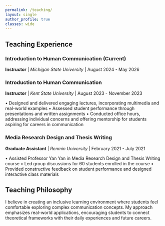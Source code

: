 ```yaml
---
permalink: /teaching/
layout: single
author_profile: true
classes: wide
---
```


## Teaching Experience

### Introduction to Human Communication (Current)
**Instructor** | *Michigan State University* | August 2024 - May 2026

### Introduction to Human Communication
**Instructor** | *Kent State University* | August 2023 - November 2023

• Designed and delivered engaging lectures, incorporating multimedia and real-world examples
• Assessed student performance through presentations and written assignments
• Conducted office hours, addressing individual concerns and offering mentorship for students aspiring for careers in communication

### Media Research Design and Thesis Writing
**Graduate Assistant** | *Renmin University* | February 2021 - July 2021

• Assisted Professor Yan Yan in Media Research Design and Thesis Writing course
• Led group discussions for 60 students enrolled in the course
• Provided constructive feedback on student performance and designed interactive class materials

## Teaching Philosophy

I believe in creating an inclusive learning environment where students feel comfortable exploring complex communication concepts. My approach emphasizes real-world applications, encouraging students to connect theoretical frameworks with their daily experiences and future careers.


